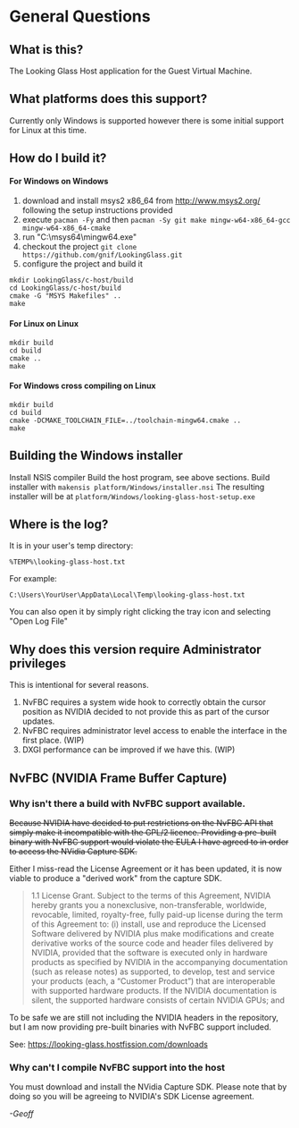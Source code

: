 # General Questions

## What is this?

The Looking Glass Host application for the Guest Virtual Machine.

## What platforms does this support?

Currently only Windows is supported however there is some initial support for Linux at this time.

## How do I build it?

#### For Windows on Windows

1. download and install msys2 x86_64 from http://www.msys2.org/ following the setup instructions provided
3. execute `pacman -Fy` and then `pacman -Sy git make mingw-w64-x86_64-gcc mingw-w64-x86_64-cmake`
4. run "C:\msys64\mingw64.exe"
5. checkout the project
  `git clone https://github.com/gnif/LookingGlass.git`
6. configure the project and build it

```
mkdir LookingGlass/c-host/build
cd LookingGlass/c-host/build
cmake -G "MSYS Makefiles" ..
make
```

#### For Linux on Linux

```
mkdir build
cd build
cmake ..
make
```

#### For Windows cross compiling on Linux

```
mkdir build
cd build
cmake -DCMAKE_TOOLCHAIN_FILE=../toolchain-mingw64.cmake ..
make
```

## Building the Windows installer

Install NSIS compiler
Build the host program, see above sections.
Build installer with `makensis platform/Windows/installer.nsi`
The resulting installer will be at
`platform/Windows/looking-glass-host-setup.exe`

## Where is the log?

It is in your user's temp directory:

    %TEMP%\looking-glass-host.txt

For example:

    C:\Users\YourUser\AppData\Local\Temp\looking-glass-host.txt

You can also open it by simply right clicking the tray icon and selecting "Open Log File"

## Why does this version require Administrator privileges

This is intentional for several reasons.

1. NvFBC requires a system wide hook to correctly obtain the cursor position as NVIDIA decided to not provide this as part of the cursor updates.
2. NvFBC requires administrator level access to enable the interface in the first place. (WIP)
3. DXGI performance can be improved if we have this. (WIP)

## NvFBC (NVIDIA Frame Buffer Capture)

### Why isn't there a build with NvFBC support available.

~~Because NVIDIA have decided to put restrictions on the NvFBC API that simply make it incompatible with the GPL/2 licence. Providing a pre-built binary with NvFBC support would violate the EULA I have agreed to in order to access the NVidia Capture SDK.~~

Either I miss-read the License Agreement or it has been updated, it is now viable to produce a "derived work" from the capture SDK.

> 1.1 License Grant. Subject to the terms of this Agreement, NVIDIA hereby grants you a nonexclusive, non-transferable, worldwide,
revocable, limited, royalty-free, fully paid-up license during the term of this Agreement to:
> (i) install, use and reproduce the Licensed Software delivered by NVIDIA plus make modifications and create derivative
works of the source code and header files delivered by NVIDIA, provided that the software is executed only in hardware products as
specified by NVIDIA in the accompanying documentation (such as release notes) as supported, to develop, test and service your
products (each, a “Customer Product”) that are interoperable with supported hardware products. If the NVIDIA documentation is
silent, the supported hardware consists of certain NVIDIA GPUs; and

To be safe we are still not including the NVIDIA headers in the repository, but I am now providing pre-built binaries with NvFBC support included.

See: https://looking-glass.hostfission.com/downloads

### Why can't I compile NvFBC support into the host

You must download and install the NVidia Capture SDK. Please note that by doing so you will be agreeing to NVIDIA's SDK License agreement.

_-Geoff_
